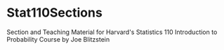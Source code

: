 # Stat110Sections
Section and Teaching Material for Harvard's Statistics 110 Introduction to Probability Course by Joe Blitzstein
